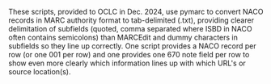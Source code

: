 These scripts, provided to OCLC in Dec. 2024, use pymarc to convert NACO records in MARC authority format to tab-delimited (.txt), providing clearer delimitation of subfields (quoted, comma separated where ISBD in NACO often contains semicolons) than MARCEdit and dummy characters in subfields so they line up correctly.  One script provides a NACO record per row (or one 001 per row) and one provides one 670 note field per row to show even more clearly which information lines up with which URL's or source location(s).
